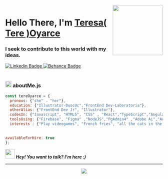 <img align="right" src="https://media.giphy.com/media/9AI3FgYKaD5H72MYIU/giphy.gif" height="160px" width="auto">

<h1 align="left"><strong> Hello There, I'm <a href="https://sidbelbase.me">Teresa( Tere )Oyarce</a></strong>
</h1>

<h3 align="left"><strong>
I seek to contribute to this world with my ideas.</strong></h3>

<a target="_blank" href="https://www.linkedin.com/in/teresa-oyarce-palma-9b57ba197/">
<img src="https://img.shields.io/badge/LinkedIn-blue?style=flat-square&logo=linkedin&labelColor=blue" alt="Linkedin Badge">
</a>
<a target="_blank" href="https://behance.net/teresaoyarce/">
<img src="https://img.shields.io/badge/Behance-black?style=flat-square&logo=behance&labelColor=black" alt="Behance Badge">
</a>
<br>

<br>

###  <img src="https://media.giphy.com/media/ln7z2eWriiQAllfVcn/giphy.gif" height="20"> **aboutMe.js**

```javascript
const tereOyarce = {
  pronous: {"she" . "her"},
  education: {"Illustrator-DuocUc","FrontEnd Dev-Laboratoria"},
  otherAlias: {"FrontEnd Dev Jr", "Illustrator"},
  codesIn: {"Javascript", "HTML5", "CSS" , "React","TypeScript","Angular"},
  toolsUsing: {"Firebase", "Figma" ,"NodeJS","PgAdmin4" ,"Adobe Ai","Adobe PS","Git","Azurev DevOps","Github","Jenkins","Kubernetes","Docker"},
  interests : {"Play videogames", "French fries", "all the cats in the world"},
  
 
availableForHire: true
};
```
   


<img src="https://media.giphy.com/media/RhwkGhrlj3NVSOxWSN/giphy.gif" height="30"> <em><b>Hey! You want to talk? I'm here :)  </b> </em>




     
       
         
           
***  
  

<p align="center">
  <img  src="https://user-images.githubusercontent.com/83033055/125714495-e9d41a8a-8015-4043-b8d6-308fda994222.png">
</p>

  
    
    

